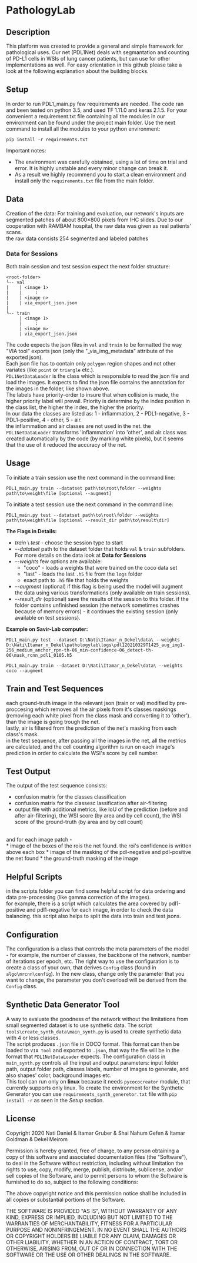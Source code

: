 # PathologyLab
## Description
This platform was created to provide a general and simple framework for pathological uses.
Our net (PDL1Net) deals with segmantation and counting of PD-L1 cells in WSIs of lung cancer patients, but can use for other implementations as well.
For easy orientation in this github please take a look at the following explanation about the building blocks.
## Setup
In order to run PDL1_main.py few requirements are needed. The code ran and been tested on python 3.5, and used TF 1.11.0
and keras 2.1.5. For your convenient a requirement.txt file containing all the modules in our environment can be found under
the project main folder. Use the next command to install all the modules to your python environment:
```commandline
pip install -r requirements.txt
``` 
Important notes:
* The environment was carefully obtained, using a lot of time on trial and error. It is highly unstable
and every minor change can break it.
* As a result we highly recommend you to start a clean environment and install only the `requirements.txt` file from the main
folder.
 
## Data
Creation of the data: For training and evaluation, our network's inputs are segmented patches of about 800×800 pixels
from IHC slides. Due to our cooperation with RAMBAM hospital, the raw data was given as real patients' scans.
<br />
the raw data consists 254 segmented and labeled patches
### Data for Sessions
Both train session and test session expect the next folder structure:
```
<root-folder>
└-- val
|    | <image 1>
|    |     :
|    | <image n>
|    | via_export_json.json
|
└-- train
     | <image 1>
     |     :
     | <image m>
     | via_export_json.json

```
The code expects the json files in `val` and `train` to be formatted the way "VIA tool" exports json (only the "_via_img_metadata" attribute of the exported json).
<br />
Each json file has to contain only `polygon` region shapes and not other variates (like `point` or `triangle` etc.).
<br />
`PDL1NetDataLoader` is the class which is responsible to read the json file and load the images.
It expects to find the json file contains the annotation for the images in the folder, like shown above.
<br />
The labels have priority-order to insure that when collision is made, the higher priority label will prevail.
Priority is determine by the index position in the class list, the higher the index, the higher the priority.
<br />
In our data the classes are listed as: 1 - inflammation, 2 - PDL1-negative, 3 - PDL1-positive, 4 - other, 5 - air.
<br />
the inflammation and air classes are not used in the net. the `PDL1NetDataLoader` transforms 'inflammation' into 'other',
and air class was created automatically by the code (by marking white pixels), but it seems that the use of it reduced the accuracy of the net.

## Usage
To initiate a train session use the next command in the command line:
```commandline
PDL1_main.py train --datatset path\to\root\folder --weights path\to\weight\file [optional --augment]
```
To initiate a test session use the next command in the command line:
```commandline
PDL1_main.py test --datatset path\to\root\folder --weights path\to\weight\file [optional --result_dir path\to\result\dir]
```
**The Flags in Details:**
* *train* \ *test* - choose the session type to start
* *--datatset* path to the dataset folder that holds `val` & `train` subfolders. 
For more details on the data look at **Data for Sessions** 
* *--weights* few options are available:
    * "coco" - loads a weights that were trained on the coco data set
    * "last" - loads the last `.h5` file from the `logs` folder
    * exact path to `.h5` file that holds the weights
* *--augment* (optional) if this flag is being used the model will augment the 
data using various transformations (only available on train sessions).
* *--result_dir* (optional) save the results of the session to this folder.
if the folder contains unfinished session (the network sometimes crashes because of memory errors) - 
it continues the existing session (only available on test sessions).

**Example on Savir-Lab computer:** 
```commandline
PDL1_main.py test --dataset D:\Nati\Itamar_n_Dekel\data\ --weights D:\Nati\Itamar_n_Dekel\pathologylab\logs\pdl120210329T1425_aug_img1-256_medium_anchor_rpn-th-06_min-confidence-06_detect-th-06\mask_rcnn_pdl1_0105.h5
```
```commandline
PDL1_main.py train --dataset D:\Nati\Itamar_n_Dekel\data\ --weights coco --augment
```

## Train and Test Sequences
each ground-truth image in the relevant json (train or val) modified by pre-proccesing which removes all the air pixels from it's classes maskings 
(removing each white pixel from the class mask and converting it to 'other').
<br />
than the image is going trough the net.
<br />
lastly, air is filtered from the prediction of the net's masking from each class's mask.
<br />
in the test sequence, after passing all the images in the net, all the metrics are calculated, 
and the cell counting algorithm is run on each image's prediction in order to calculate the WSI's score by cell number.

## Test Output
The output of the test sequence consists:
<br />
* confusion matrix for the classes classification
* confusion matrix for the classesc lassification after air-filtering
* output file with additional metrics, like IoU of the prediction (before and after air-filtering), 
the WSI score (by area and by cell count), the WSI score of the ground-truth (by area and by cell count)
<br />
and for each image patch -
<br />
* image of the boxes of the rois the net found. the roi's confidence is written above each box 
* image of the masking of the pdl-negative and pdl-positive the net found
* the ground-truth masking of the image

## Helpful Scripts
in the scripts folder you can find some helpful script for data ordering and data pre-processing (like gamma correction of the images).
<br />
for example, there is a script which calculates the area covered by pdl1-positive and pdl1-negative for each image, in order to check the data balancing.
this script also helps to split the data into train and test jsons.

## Configuration
The configuration is a class that controls the meta parameters of the model - for example, the number of classes,
the backbone of the network, number of iterations per epoch, etc.
The right way to use the configuration is to create a class of your own, that derives `Config` class
(found in `algo\mrcnn\config`). In the new class, change only the parameter that you want to change,
the parameter you don't overload will be derived from the `Config` class. 
## Synthetic Data Generator Tool
A way to evaluate the goodness of the network without the limitations from small segmented dataset
is to use synthetic data. The script `tools\create_synth_data\main_synth.py` is used to create
synthetic data with 4 or less classes.  
The script produces `.json` file in COCO format. This format can then be loaded to `VIA tool` and exported
to `.json`, that way the file will be in the format that `PDL1NetDataLoader` expects. 
The configuration class in `main_synth.py` controls all the input and output parameters:
input folder path, output folder path, classes labels, number of images to generate,
and also shapes' color, background images etc.  
This tool can run only on **linux** because it needs `pycococreator` module, that currently
 supports only linux. To create the environment for the Synthetic Generator you can use `requirements_synth_generetor.txt`
 file with `pip install -r` as seen in the *Setup* section.

## License
Copyright 2020 Nati Daniel & Itamar Gruber & Shai Nahum Gefen & Itamar Goldman & Dekel Meirom

Permission is hereby granted, free of charge, to any person obtaining a copy of this software and associated documentation files (the "Software"), to deal in the Software without restriction, including without limitation the rights to use, copy, modify, merge, publish, distribute, sublicense, and/or sell copies of the Software, and to permit persons to whom the Software is furnished to do so, subject to the following conditions:

The above copyright notice and this permission notice shall be included in all copies or substantial portions of the Software.

THE SOFTWARE IS PROVIDED "AS IS", WITHOUT WARRANTY OF ANY KIND, EXPRESS OR IMPLIED, INCLUDING BUT NOT LIMITED TO THE WARRANTIES OF MERCHANTABILITY, FITNESS FOR A PARTICULAR PURPOSE AND NONINFRINGEMENT. IN NO EVENT SHALL THE AUTHORS OR COPYRIGHT HOLDERS BE LIABLE FOR ANY CLAIM, DAMAGES OR OTHER LIABILITY, WHETHER IN AN ACTION OF CONTRACT, TORT OR OTHERWISE, ARISING FROM, OUT OF OR IN CONNECTION WITH THE SOFTWARE OR THE USE OR OTHER DEALINGS IN THE SOFTWARE.
